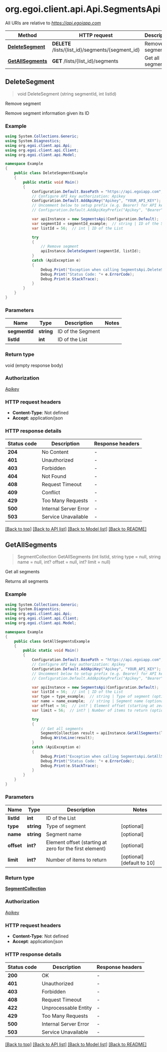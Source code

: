 # org.egoi.client.api.Api.SegmentsApi

All URIs are relative to *https://api.egoiapp.com*

Method | HTTP request | Description
------------- | ------------- | -------------
[**DeleteSegment**](SegmentsApi.md#deletesegment) | **DELETE** /lists/{list_id}/segments/{segment_id} | Remove segment
[**GetAllSegments**](SegmentsApi.md#getallsegments) | **GET** /lists/{list_id}/segments | Get all segments



## DeleteSegment

> void DeleteSegment (string segmentId, int listId)

Remove segment

Remove segment information given its ID

### Example

```csharp
using System.Collections.Generic;
using System.Diagnostics;
using org.egoi.client.api.Api;
using org.egoi.client.api.Client;
using org.egoi.client.api.Model;

namespace Example
{
    public class DeleteSegmentExample
    {
        public static void Main()
        {
            Configuration.Default.BasePath = "https://api.egoiapp.com";
            // Configure API key authorization: Apikey
            Configuration.Default.AddApiKey("Apikey", "YOUR_API_KEY");
            // Uncomment below to setup prefix (e.g. Bearer) for API key, if needed
            // Configuration.Default.AddApiKeyPrefix("Apikey", "Bearer");

            var apiInstance = new SegmentsApi(Configuration.Default);
            var segmentId = segmentId_example;  // string | ID of the Segment
            var listId = 56;  // int | ID of the List

            try
            {
                // Remove segment
                apiInstance.DeleteSegment(segmentId, listId);
            }
            catch (ApiException e)
            {
                Debug.Print("Exception when calling SegmentsApi.DeleteSegment: " + e.Message );
                Debug.Print("Status Code: "+ e.ErrorCode);
                Debug.Print(e.StackTrace);
            }
        }
    }
}
```

### Parameters


Name | Type | Description  | Notes
------------- | ------------- | ------------- | -------------
 **segmentId** | **string**| ID of the Segment | 
 **listId** | **int**| ID of the List | 

### Return type

void (empty response body)

### Authorization

[Apikey](../README.md#Apikey)

### HTTP request headers

- **Content-Type**: Not defined
- **Accept**: application/json


### HTTP response details
| Status code | Description | Response headers |
|-------------|-------------|------------------|
| **204** | No Content |  -  |
| **401** | Unauthorized |  -  |
| **403** | Forbidden |  -  |
| **404** | Not Found |  -  |
| **408** | Request Timeout |  -  |
| **409** | Conflict |  -  |
| **429** | Too Many Requests |  -  |
| **500** | Internal Server Error |  -  |
| **503** | Service Unavailable |  -  |

[[Back to top]](#)
[[Back to API list]](../README.md#documentation-for-api-endpoints)
[[Back to Model list]](../README.md#documentation-for-models)
[[Back to README]](../README.md)


## GetAllSegments

> SegmentCollection GetAllSegments (int listId, string type = null, string name = null, int? offset = null, int? limit = null)

Get all segments

Returns all segments

### Example

```csharp
using System.Collections.Generic;
using System.Diagnostics;
using org.egoi.client.api.Api;
using org.egoi.client.api.Client;
using org.egoi.client.api.Model;

namespace Example
{
    public class GetAllSegmentsExample
    {
        public static void Main()
        {
            Configuration.Default.BasePath = "https://api.egoiapp.com";
            // Configure API key authorization: Apikey
            Configuration.Default.AddApiKey("Apikey", "YOUR_API_KEY");
            // Uncomment below to setup prefix (e.g. Bearer) for API key, if needed
            // Configuration.Default.AddApiKeyPrefix("Apikey", "Bearer");

            var apiInstance = new SegmentsApi(Configuration.Default);
            var listId = 56;  // int | ID of the List
            var type = type_example;  // string | Type of segment (optional) 
            var name = name_example;  // string | Segment name (optional) 
            var offset = 56;  // int? | Element offset (starting at zero for the first element) (optional) 
            var limit = 56;  // int? | Number of items to return (optional)  (default to 10)

            try
            {
                // Get all segments
                SegmentCollection result = apiInstance.GetAllSegments(listId, type, name, offset, limit);
                Debug.WriteLine(result);
            }
            catch (ApiException e)
            {
                Debug.Print("Exception when calling SegmentsApi.GetAllSegments: " + e.Message );
                Debug.Print("Status Code: "+ e.ErrorCode);
                Debug.Print(e.StackTrace);
            }
        }
    }
}
```

### Parameters


Name | Type | Description  | Notes
------------- | ------------- | ------------- | -------------
 **listId** | **int**| ID of the List | 
 **type** | **string**| Type of segment | [optional] 
 **name** | **string**| Segment name | [optional] 
 **offset** | **int?**| Element offset (starting at zero for the first element) | [optional] 
 **limit** | **int?**| Number of items to return | [optional] [default to 10]

### Return type

[**SegmentCollection**](SegmentCollection.md)

### Authorization

[Apikey](../README.md#Apikey)

### HTTP request headers

- **Content-Type**: Not defined
- **Accept**: application/json


### HTTP response details
| Status code | Description | Response headers |
|-------------|-------------|------------------|
| **200** | OK |  -  |
| **401** | Unauthorized |  -  |
| **403** | Forbidden |  -  |
| **408** | Request Timeout |  -  |
| **422** | Unprocessable Entity |  -  |
| **429** | Too Many Requests |  -  |
| **500** | Internal Server Error |  -  |
| **503** | Service Unavailable |  -  |

[[Back to top]](#)
[[Back to API list]](../README.md#documentation-for-api-endpoints)
[[Back to Model list]](../README.md#documentation-for-models)
[[Back to README]](../README.md)

